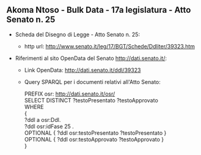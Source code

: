 ## Akoma Ntoso - Bulk Data - 17a legislatura - Atto Senato n. 25 ##

* Scheda del Disegno di Legge - Atto Senato n. 25:
	* http url: http://www.senato.it/leg/17/BGT/Schede/Ddliter/39323.htm

* Riferimenti al sito OpenData del Senato http://dati.senato.it/:
	* Link OpenData: http://dati.senato.it/ddl/39323
	* Query SPARQL per i documenti relativi all'Atto Senato:

        PREFIX osr: <http://dati.senato.it/osr/>  
		SELECT DISTINCT ?testoPresentato ?testoApprovato  
		WHERE  
		{  
		    ?ddl a osr:Ddl.  
		    ?ddl osr:idFase 25 .  
		    OPTIONAL { ?ddl osr:testoPresentato ?testoPresentato }  
		    OPTIONAL { ?ddl osr:testoApprovato ?testoApprovato }  
		}
		